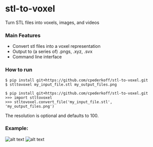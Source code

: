 # stl-to-voxel
Turn STL files into voxels, images, and videos
### Main Features
* Convert stl files into a voxel representation
* Output to (a series of) .pngs, .xyz, .svx
* Command line interface

### How to run
```
$ pip install git+https://github.com/cpederkoff/stl-to-voxel.git
$ stltovoxel my_input_file.stl my_output_files.png
```

```
$ pip install git+https://github.com/cpederkoff/stl-to-voxel.git
>>> import stltovoxel
>>> stltovoxel.convert_file('my_input_file.stl', 'my_output_files.png')
```

<!--- https://commons.wikimedia.org/wiki/File:Stanford_Bunny.stl --->

The resolution is optional and defaults to 100.

### Example: 
![alt text](https://github.com/rcpedersen/stl-to-voxel/raw/master/data/stanford_bunny.png "STL version of the stanford bunny")
![alt text](https://github.com/rcpedersen/stl-to-voxel/raw/master/data/stanford_bunny.gif "voxel version of the stanford bunny")
